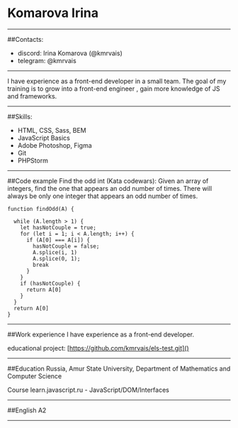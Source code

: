 # Komarova Irina
********* 
##Contacts:
* discord: Irina Komarova (@kmrvais)
* telegram: @kmrvais
********* 
I have experience as a front-end developer in a small team. The goal of my training is 
to grow into a front-end engineer
, gain more knowledge of JS and frameworks.
********* 
##Skills:
* HTML, CSS, Sass, BEM
* JavaScript Basics
* Adobe Photoshop, Figma
* Git
* PHPStorm
********* 
##Code example
Find the odd int (Kata codewars):
Given an array of integers, find the one that appears an odd number of times.
There will always be only one integer that appears an odd number of times.
```
function findOdd(A) {
  
  while (A.length > 1) {
    let hasNotCouple = true;
    for (let i = 1; i < A.length; i++) {
      if (A[0] === A[i]) {
        hasNotCouple = false;
        A.splice(i, 1)
        A.splice(0, 1);
        break
      } 
    }
    if (hasNotCouple) {
      return A[0]
    }
  }
  return A[0]
}
```
********* 
##Work experience
I have experience as a front-end developer.

educational project: [https://github.com/kmrvais/els-test.git]()
********* 
##Education
Russia, Amur State University, Department of Mathematics and Computer Science

Сourse learn.javascript.ru - JavaScript/​DOM/​Interfaces
*********
##English
A2
*********

